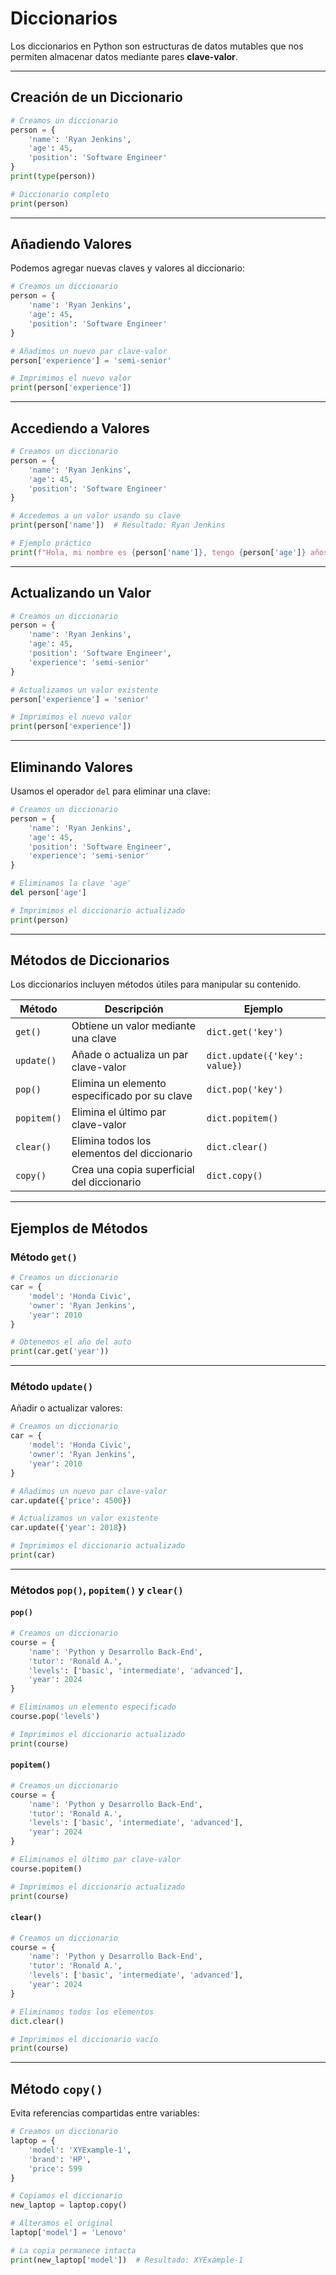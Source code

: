 # Diccionarios

Los diccionarios en Python son estructuras de datos mutables que nos permiten almacenar datos mediante pares **clave-valor**.

---

## Creación de un Diccionario

```python
# Creamos un diccionario
person = {
    'name': 'Ryan Jenkins',
    'age': 45,
    'position': 'Software Engineer'
}
print(type(person))

# Diccionario completo
print(person)
```

---

## Añadiendo Valores

Podemos agregar nuevas claves y valores al diccionario:

```python
# Creamos un diccionario
person = {
    'name': 'Ryan Jenkins',
    'age': 45,
    'position': 'Software Engineer'
}

# Añadimos un nuevo par clave-valor
person['experience'] = 'semi-senior'

# Imprimimos el nuevo valor
print(person['experience'])
```

---

## Accediendo a Valores

```python
# Creamos un diccionario
person = {
    'name': 'Ryan Jenkins',
    'age': 45,
    'position': 'Software Engineer'
}

# Accedemos a un valor usando su clave
print(person['name'])  # Resultado: Ryan Jenkins

# Ejemplo práctico
print(f"Hola, mi nombre es {person['name']}, tengo {person['age']} años y soy {person['position']}.")
```

---

## Actualizando un Valor

```python
# Creamos un diccionario
person = {
    'name': 'Ryan Jenkins',
    'age': 45,
    'position': 'Software Engineer',
    'experience': 'semi-senior'
}

# Actualizamos un valor existente
person['experience'] = 'senior'

# Imprimimos el nuevo valor
print(person['experience'])
```

---

## Eliminando Valores

Usamos el operador `del` para eliminar una clave:

```python
# Creamos un diccionario
person = {
    'name': 'Ryan Jenkins',
    'age': 45,
    'position': 'Software Engineer',
    'experience': 'semi-senior'
}

# Eliminamos la clave 'age'
del person['age']

# Imprimimos el diccionario actualizado
print(person)
```

---

## Métodos de Diccionarios

Los diccionarios incluyen métodos útiles para manipular su contenido.

| Método      | Descripción                                   | Ejemplo                       |
| ----------- | --------------------------------------------- | ----------------------------- |
| `get()`     | Obtiene un valor mediante una clave           | `dict.get('key')`             |
| `update()`  | Añade o actualiza un par clave-valor          | `dict.update({'key': value})` |
| `pop()`     | Elimina un elemento especificado por su clave | `dict.pop('key')`             |
| `popitem()` | Elimina el último par clave-valor             | `dict.popitem()`              |
| `clear()`   | Elimina todos los elementos del diccionario   | `dict.clear()`                |
| `copy()`    | Crea una copia superficial del diccionario    | `dict.copy()`                 |

---

## Ejemplos de Métodos

### Método `get()`

```python
# Creamos un diccionario
car = {
    'model': 'Honda Civic',
    'owner': 'Ryan Jenkins',
    'year': 2010
}

# Obtenemos el año del auto
print(car.get('year'))
```

---

### Método `update()`

Añadir o actualizar valores:

```python
# Creamos un diccionario
car = {
    'model': 'Honda Civic',
    'owner': 'Ryan Jenkins',
    'year': 2010
}

# Añadimos un nuevo par clave-valor
car.update({'price': 4500})

# Actualizamos un valor existente
car.update({'year': 2018})

# Imprimimos el diccionario actualizado
print(car)
```

---

### Métodos `pop()`, `popitem()` y `clear()`

#### `pop()`

```python
# Creamos un diccionario
course = {
    'name': 'Python y Desarrollo Back-End',
    'tutor': 'Ronald A.',
    'levels': ['basic', 'intermediate', 'advanced'],
    'year': 2024
}

# Eliminamos un elemento especificado
course.pop('levels')

# Imprimimos el diccionario actualizado
print(course)
```

#### `popitem()`

```python
# Creamos un diccionario
course = {
    'name': 'Python y Desarrollo Back-End',
    'tutor': 'Ronald A.',
    'levels': ['basic', 'intermediate', 'advanced'],
    'year': 2024
}

# Eliminamos el último par clave-valor
course.popitem()

# Imprimimos el diccionario actualizado
print(course)
```

#### `clear()`

```python
# Creamos un diccionario
course = {
    'name': 'Python y Desarrollo Back-End',
    'tutor': 'Ronald A.',
    'levels': ['basic', 'intermediate', 'advanced'],
    'year': 2024
}

# Eliminamos todos los elementos
dict.clear()

# Imprimimos el diccionario vacío
print(course)
```

---

## Método `copy()`

Evita referencias compartidas entre variables:

```python
# Creamos un diccionario
laptop = {
    'model': 'XYExample-1',
    'brand': 'HP',
    'price': 599
}

# Copiamos el diccionario
new_laptop = laptop.copy()

# Alteramos el original
laptop['model'] = 'Lenovo'

# La copia permanece intacta
print(new_laptop['model'])  # Resultado: XYExample-1
```
